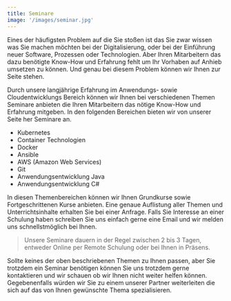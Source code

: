 ```yaml
---
title: Seminare
image: '/images/seminar.jpg'
---
```


Eines der häufigsten Problem auf die Sie stoßen ist das Sie zwar wissen was Sie machen möchten bei der 
Digitalisierung, oder bei der Einführung neuer Software, Prozessen oder Technologien. Aber Ihren Mitarbeitern
das dazu benötigte Know-How und Erfahrung fehlt um Ihr Vorhaben auf Anhieb umsetzen zu können. Und genau bei
diesem Problem können wir Ihnen zur Seite stehen. 

Durch unsere langjährige Erfahrung im Anwendungs- sowie Cloudentwicklungs Bereich können wir Ihnen bei 
verschiedenen Themen Seminare anbieten die Ihren Mitarbeitern das nötige Know-How und Erfahrung mitgeben.
In den folgenden Bereichen bieten wir von unserer Seite her Seminare an.

- Kubernetes 
- Container Technologien
- Docker
- Ansible
- AWS (Amazon Web Services)
- Git
- Anwendungsentwicklung Java
- Anwendungsentwicklung C#

In diesen Themenbereichen können wir Ihnen Grundkurse sowie Fortgeschrittenen Kurse anbieten. Eine genaue
Auflistung aller Themen und Unterrichtsinhalte erhalten Sie bei einer Anfrage. Falls Sie Interesse an 
einer Schulung haben schreiben Sie uns einfach gerne eine Email und wir melden uns schnellstmöglich bei Ihnen.

> Unsere Seminare dauern in der Regel zwischen 2 bis 3 Tagen, entweder Online per Remote Schulung oder bei 
> Ihnen in Präsens.

Sollte keines der oben beschriebenen Themen zu Ihnen passen, aber Sie trotzdem ein Seminar benötigen können 
Sie uns trotzdem gerne kontaktieren und wir schauen ob wir Ihnen nicht weiter helfen können. Gegebenenfalls würden
wir Sie zu einem unserer Partner weiterleiten die sich auf das von Ihnen gewünschte Thema spezialisieren.